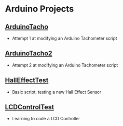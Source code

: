 # Arduino Projects

## [ArduinoTacho](https://github.com/MrHuman22/Arduino-Projects/tree/master/Arduino_Tacho)
* Attempt 1 at modifying an Arduino Tachometer script

## [ArduinoTacho2](https://github.com/MrHuman22/Arduino-Projects/tree/master/Arduino_Tacho2)
* Attempt 2 at modifying an Arduino Tachometer script

## [HallEffectTest](https://github.com/MrHuman22/Arduino-Projects/tree/master/Hall_Effect_Test)
* Basic script, testing a new Hall Effect Sensor

## [LCDControlTest](https://github.com/MrHuman22/Arduino-Projects/tree/master/LCD_Control_Test)
* Learning to code a LCD Controller
